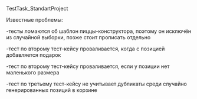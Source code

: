 TestTask_StandartProject

Известные проблемы:

-тесты ломаются об шаблон пиццы-конструктора, поэтому он исключён из случайной выборки, позже стоит прописать отдельно

-тест по второму тест-кейсу проваливается, когда с позицией добавляется подарок

-тест по второму тест-кейсу проваливается, если у позиции нет маленького размера

-тест по третьему тест-кейсу не учитывает дубликаты среди случайно генерированных позиций в корзине
